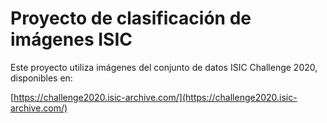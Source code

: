 # Proyecto de clasificación de imágenes ISIC

Este proyecto utiliza imágenes del conjunto de datos ISIC Challenge 2020, disponibles en:

[https://challenge2020.isic-archive.com/](https://challenge2020.isic-archive.com/)